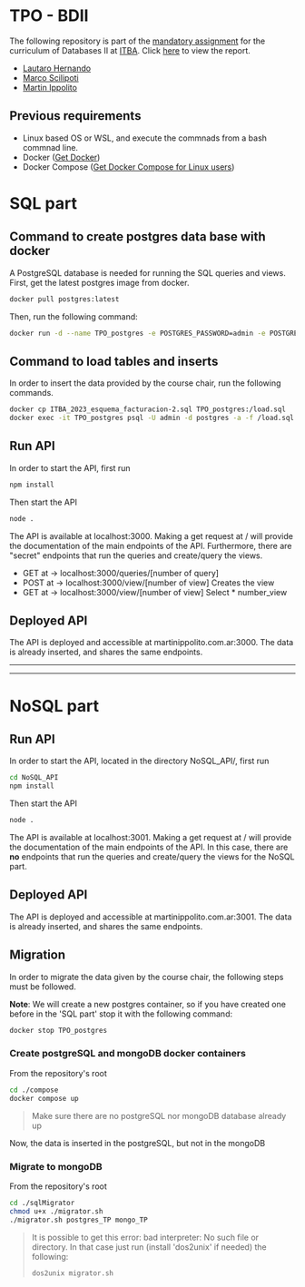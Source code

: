 # TPO - BDII

The following repository is part of the [mandatory assignment](docs/consigna.pdf) for the curriculum of Databases II at [ITBA](https://www.itba.edu.ar/). Click [here](docs/report.pdf) to view the report.

- [Lautaro Hernando](https://github.com/laucha12)
- [Marco Scilipoti](https://github.com/Marco444)
- [Martin Ippolito](https://github.com/martinippo01)

## Previous requirements
- Linux based OS or WSL, and execute the commnads from a bash commnad line.
- Docker ([Get Docker](https://docs.docker.com/get-docker/))
- Docker Compose ([Get Docker Compose for Linux users](https://docs.docker.com/compose/install/))

# SQL part

## Command to create postgres data base with docker
A PostgreSQL database is needed for running the SQL queries and views. 
First, get the latest postgres image from docker.
```bash
docker pull postgres:latest
```
Then, run the following command:
```bash
docker run -d --name TPO_postgres -e POSTGRES_PASSWORD=admin -e POSTGRES_USER=admin -e POSTGRES_DB=VDR -p 5432:5432 postgres
```
## Command to load tables and inserts
In order to insert the data provided by the course chair, run the following commands.
```bash
docker cp ITBA_2023_esquema_facturacion-2.sql TPO_postgres:/load.sql
docker exec -it TPO_postgres psql -U admin -d postgres -a -f /load.sql
```
## Run API
In order to start the API, first run 
```bash 
npm install
```
Then start the API
```bash
node .
```

The API is available at localhost:3000.
Making a get request at / will provide the documentation of the main endpoints of the API.
Furthermore, there are "secret" endpoints that run the queries and create/query the views.

- GET at -> localhost:3000/queries/[number of query]
- POST at -> localhost:3000/view/[number of view] Creates the view
- GET at -> localhost:3000/view/[number of view]  Select * number_view

## Deployed API

The API is deployed and accessible at martinippolito.com.ar:3000. The data is already inserted, and shares the same endpoints.

---
***

# NoSQL part

## Run API
In order to start the API, located in the directory NoSQL_API/, first run 
```bash 
cd NoSQL_API
npm install
```
Then start the API
```bash
node .
```

The API is available at localhost:3001.
Making a get request at / will provide the documentation of the main endpoints of the API.
In this case, there are **no** endpoints that run the queries and create/query the views for the NoSQL part.


## Deployed API

The API is deployed and accessible at martinippolito.com.ar:3001. The data is already inserted, and shares the same endpoints.


## Migration
In order to migrate the data given by the course chair, the following steps must be followed.

__Note__: We will create a new postgres container, so if you have created one before in the 'SQL part' stop it with the following command:
```bash
docker stop TPO_postgres
```

### Create postgreSQL and mongoDB docker containers
From the repository's root
```bash
cd ./compose
docker compose up
```
> Make sure there are no postgreSQL nor mongoDB database already up

Now, the data is inserted in the postgreSQL, but not in the mongoDB

### Migrate to mongoDB
From the repository's root
```bash
cd ./sqlMigrator
chmod u+x ./migrator.sh
./migrator.sh postgres_TP mongo_TP
```

> It is possible to get this error: bad interpreter: No such file or directory.
> In that case just run (install 'dos2unix' if needed) the following:
>  ```bash
>  dos2unix migrator.sh
>  ```

